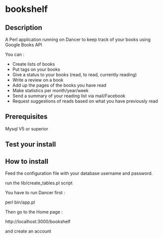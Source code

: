 # bookshelf


## Description
A Perl application running on Dancer to keep track of your books using Google Books API

You can  :

 - Create lists of books
 - Put tags on your books
 - Give a status to your books (read, to read, currently reading)
 - Write a review on a book
 - Add up the pages of the books you have read
 - Make statistics per month/year/week
 - Send a summary of your reading list via mail/Facebook
 - Request suggestions of reads based on what you have previously read

## Prerequisites

Mysql V5 or superior

## Test your install



## How to install

Feed the configuration file with your database username and password.

run the lib/create_tables.pl script

You have to run Dancer first :

perl bin/app.pl

Then go to the Home page :

http://localhost:3000/bookshelf

and create an account
